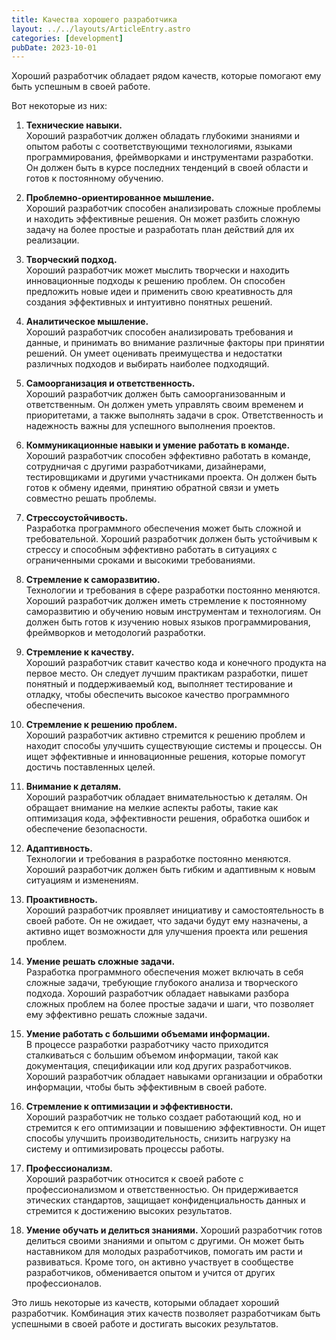```yaml
---
title: Качества хорошего разработчика
layout: ../../layouts/ArticleEntry.astro
categories: [development]
pubDate: 2023-10-01
---
```


Хороший разработчик обладает рядом качеств, которые помогают ему быть успешным в своей работе.

Вот некоторые из них:

1. **Технические навыки.**  
    Хороший разработчик должен обладать глубокими знаниями и опытом работы с соответствующими технологиями, языками программирования, фреймворками и инструментами разработки. Он должен быть в курсе последних тенденций в своей области и готов к постоянному обучению.

2. **Проблемно-ориентированное мышление.**  
    Хороший разработчик способен анализировать сложные проблемы и находить эффективные решения. Он может разбить сложную задачу на более простые и разработать план действий для их реализации.

3. **Творческий подход.**  
    Хороший разработчик может мыслить творчески и находить инновационные подходы к решению проблем. Он способен предложить новые идеи и применить свою креативность для создания эффективных и интуитивно понятных решений.

4. **Аналитическое мышление.**  
    Хороший разработчик способен анализировать требования и данные, и принимать во внимание различные факторы при принятии решений. Он умеет оценивать преимущества и недостатки различных подходов и выбирать наиболее подходящий.

5. **Самоорганизация и ответственность.**  
    Хороший разработчик должен быть самоорганизованным и ответственным. Он должен уметь управлять своим временем и приоритетами, а также выполнять задачи в срок. Ответственность и надежность важны для успешного выполнения проектов.

6. **Коммуникационные навыки и умение работать в команде.**
    Хороший разработчик способен эффективно работать в команде, сотрудничая с другими разработчиками, дизайнерами, тестировщиками и другими участниками проекта. Он должен быть готов к обмену идеями, принятию обратной связи и уметь совместно решать проблемы.

7. **Стрессоустойчивость.**  
    Разработка программного обеспечения может быть сложной и требовательной. Хороший разработчик должен быть устойчивым к стрессу и способным эффективно работать в ситуациях с ограниченными сроками и высокими требованиями.

8. **Стремление к саморазвитию.**   
    Технологии и требования в сфере разработки постоянно меняются. Хороший разработчик должен иметь стремление к постоянному саморазвитию и обучению новым инструментам и технологиям. Он должен быть готов к изучению новых языков программирования, фреймворков и методологий разработки.

9. **Стремление к качеству.**  
    Хороший разработчик ставит качество кода и конечного продукта на первое место. Он следует лучшим практикам разработки, пишет понятный и поддерживаемый код, выполняет тестирование и отладку, чтобы обеспечить высокое качество программного обеспечения.

10. **Стремление к решению проблем.**  
    Хороший разработчик активно стремится к решению проблем и находит способы улучшить существующие системы и процессы. Он ищет эффективные и инновационные решения, которые помогут достичь поставленных целей.

11. **Внимание к деталям.**  
    Хороший разработчик обладает внимательностью к деталям. Он обращает внимание на мелкие аспекты работы, такие как оптимизация кода, эффективности решения, обработка ошибок и обеспечение безопасности.

12. **Адаптивность.**  
    Технологии и требования в разработке постоянно меняются. Хороший разработчик должен быть гибким и адаптивным к новым ситуациям и изменениям.

13. **Проактивность.**  
    Хороший разработчик проявляет инициативу и самостоятельность в своей работе. Он не ожидает, что задачи будут ему назначены, а активно ищет возможности для улучшения проекта или решения проблем.

14. **Умение решать сложные задачи.**  
    Разработка программного обеспечения может включать в себя сложные задачи, требующие глубокого анализа и творческого подхода. Хороший разработчик обладает навыками разбора сложных проблем на более простые задачи и шаги, что позволяет ему эффективно решать сложные задачи.

15. **Умение работать с большими объемами информации.**  
    В процессе разработки разработчику часто приходится сталкиваться с большим объемом информации, такой как документация, спецификации или код других разработчиков. Хороший разработчик обладает навыками организации и обработки информации, чтобы быть эффективным в своей работе.

16. **Стремление к оптимизации и эффективности.**  
    Хороший разработчик не только создает работающий код, но и стремится к его оптимизации и повышению эффективности. Он ищет способы улучшить производительность, снизить нагрузку на систему и оптимизировать процессы работы.

17. **Профессионализм.**  
    Хороший разработчик относится к своей работе с профессионализмом и ответственностью. Он придерживается этических стандартов, защищает конфиденциальность данных и стремится к достижению высоких результатов.

18. **Умение обучать и делиться знаниями.**
    Хороший разработчик готов делиться своими знаниями и опытом с другими. Он может быть наставником для молодых разработчиков, помогать им расти и развиваться. Кроме того, он активно участвует в сообществе разработчиков, обменивается опытом и учится от других профессионалов.  

 
Это лишь некоторые из качеств, которыми обладает хороший разработчик.
Комбинация этих качеств позволяет разработчикам быть успешными в своей работе и достигать высоких результатов. 